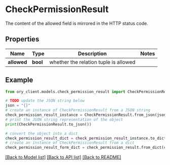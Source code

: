 # CheckPermissionResult

The content of the allowed field is mirrored in the HTTP status code.

## Properties

Name | Type | Description | Notes
------------ | ------------- | ------------- | -------------
**allowed** | **bool** | whether the relation tuple is allowed | 

## Example

```python
from ory_client.models.check_permission_result import CheckPermissionResult

# TODO update the JSON string below
json = "{}"
# create an instance of CheckPermissionResult from a JSON string
check_permission_result_instance = CheckPermissionResult.from_json(json)
# print the JSON string representation of the object
print(CheckPermissionResult.to_json())

# convert the object into a dict
check_permission_result_dict = check_permission_result_instance.to_dict()
# create an instance of CheckPermissionResult from a dict
check_permission_result_form_dict = check_permission_result.from_dict(check_permission_result_dict)
```
[[Back to Model list]](../README.md#documentation-for-models) [[Back to API list]](../README.md#documentation-for-api-endpoints) [[Back to README]](../README.md)



